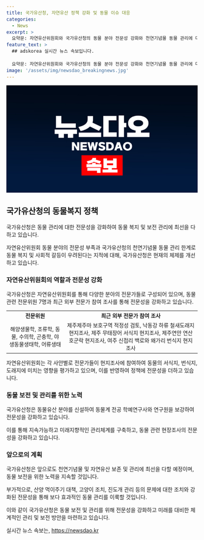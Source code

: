 ```yaml
---
title: 국가유산청, 자연유산 정책 강화 및 동물 이슈 대응
categories:
  - News
excerpt: >
  요약문: 자연유산위원회와 국가유산청의 동물 분야 전문성 강화와 천연기념물 동물 관리에 대한 대응 계획이 소개되었습니다. 산양 떼죽음과 마라도, 을숙도의 길고양이 처리, 그리고 진도개 관리를 중심으로 동물 복지와 유산 보전을 위한 조치가 계획되었으며, 동물 전문가들의 참여와 관리체계 구축이 강조되고 있습니다. 또한, 국가유산청은 앞으로도 강화된 전문성과 천연기념물 등 자연유산 보존·관리에 최선을 다할 계획이라고 밝혔습니다.
feature_text: >
  ## adskorea 실시간 뉴스 속보입니다.

  요약문: 자연유산위원회와 국가유산청의 동물 분야 전문성 강화와 천연기념물 동물 관리에 대한 대응 계획이 소개되었습니다. 산양 떼죽음과 마라도, 을숙도의 길고양이 처리, 그리고 진도개 관리를 중심으로 동물 복지와 유산 보전을 위한 조치가 계획되었으며, 동물 전문가들의 참여와 관리체계 구축이 강조되고 있습니다. 또한, 국가유산청은 앞으로도 강화된 전문성과 천연기념물 등 자연유산 보존·관리에 최선을 다할 계획이라고 밝혔습니다.
image: '/assets/img/newsdao_breakingnews.jpg'
---
```


<p><img src="/assets/img/newsdao_breakingnews.jpg" alt="adskorea 속보" /></p>

<h2 data-ke-size="size26">국가유산청의 동물복지 정책</h2>

<p>국가유산청은 동물 관리에 대한 전문성을 강화하여 동물 복지 및 보전 관리에 최선을 다하고 있습니다.</p>

<p data-ke-size="size16">자연유산위원회 동물 분야의 전문성 부족과 국가유산청의 천연기념물 동물 관리 한계로 동물 복지 및 사회적 갈등이 우려된다는 지적에 대해, 국가유산청은 현재의 체제를 개선하고 있습니다.</p>

<h3>자연유산위원회의 역할과 전문성 강화</h3>

<p>국가유산청은 자연유산위원회를 통해 다양한 분야의 전문가들로 구성되어 있으며, 동물 관련 전문위원 7명과 최근 외부 전문가 참여 조사를 통해 전문성을 강화하고 있습니다.</p>

<table>
  <tr>
    <td style="text-align: center; height: 17px;"><b>전문위원</b></td>
    <td style="text-align: center; height: 17px;"><b>최근 외부 전문가 참여 조사</b></td>
  </tr>
  <tr>
    <td style="text-align: center; height: 17px;">해양생물학, 조류학, 동물, 수의학, 곤충학, 야생동물생태학, 어류생태</td>
    <td style="text-align: center; height: 17px;">제주제주마 보호구역 적정성 검토, 낙동강 하류 철새도래지 현지조사, 제주 무태장어 서식지 현지조사, 제주연안 연산호군락 현지조사, 여주 신접리 백로와 왜가리 번식지 현지조사</td>
  </tr>
</table>

<p data-ke-size="size16">자연유산위원회는 각 사안별로 전문가들이 현지조사에 참여하여 동물의 서식지, 번식지, 도래지에 미치는 영향을 평가하고 있으며, 이를 반영하여 정책에 전문성을 더하고 있습니다.</p>

<h3>동물 보전 및 관리를 위한 노력</h3>

<p>국가유산청은 동물유산 분야를 신설하여 동물계 전공 학예연구사와 연구원을 보강하여 전문성을 강화하고 있습니다.</p>

<p data-ke-size="size16">이를 통해 지속가능하고 미래지향적인 관리체계를 구축하고, 동물 관련 현장조사의 전문성을 강화하고 있습니다.</p>

<h3>앞으로의 계획</h3>

<p>국가유산청은 앞으로도 천연기념물 및 자연유산 보존 및 관리에 최선을 다할 예정이며, 동물 보전을 위한 노력을 지속할 것입니다.</p>

<p data-ke-size="size16">부가적으로, 산양 먹이주기 대책, 고양이 조치, 진도개 관리 등의 문제에 대한 조치와 강화된 전문성을 통해 보다 효과적인 동물 관리를 이룩할 것입니다.</p>

<p>이와 같이 국가유산청은 동물 보전 및 관리를 위해 전문성을 강화하고 미래를 대비한 체계적인 관리 및 보전 방안을 마련하고 있습니다.</p>
실시간 뉴스 속보는, <a href="https://newsdao.kr" rel="dofollow">https://newsdao.kr</a>


